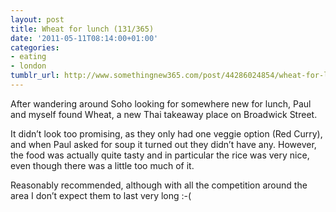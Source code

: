 ```yaml
---
layout: post
title: Wheat for lunch (131/365)
date: '2011-05-11T08:14:00+01:00'
categories:
- eating
- london
tumblr_url: http://www.somethingnew365.com/post/44286024854/wheat-for-lunch-131365
---
```

After wandering around Soho looking for somewhere new for lunch, Paul and myself found Wheat, a new Thai takeaway place on Broadwick Street.

It didn’t look too promising, as they only had one veggie option (Red Curry), and when Paul asked for soup it turned out they didn’t have any. However, the food was actually quite tasty and in particular the rice was very nice, even though there was a little too much of it.

Reasonably recommended, although with all the competition around the area I don’t expect them to last very long :-(
